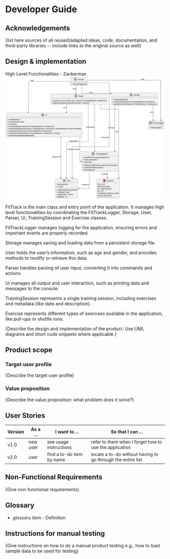 # Developer Guide

## Acknowledgements

{list here sources of all reused/adapted ideas, code, documentation, and third-party libraries -- include links to the original source as well}

## Design & implementation

High Level Functionalities - Zackermax
![HighLevel.png](HighLevel.png)

FitTrack is the main class and entry point of the application. 
It manages high level functionalities by coordinating the FitTrackLogger, Storage, User, Parser, Ui, TrainingSession and Exercise classes.

FitTrackLogger manages logging for the application, ensuring errors and important events are properly recorded.

Storage manages saving and loading data from a persistent storage file.

User holds the user’s information, such as age and gender, and provides methods to modify or retrieve this data.

Parser handles parsing of user input, converting it into commands and actions.

Ui manages all output and user interaction, such as printing data and messages to the console.

TrainingSession represents a single training session, including exercises and metadata (like date and description).

Exercise represents different types of exercises available in the application, like pull-ups or shuttle runs.



{Describe the design and implementation of the product. Use UML diagrams and short code snippets where applicable.}


## Product scope
### Target user profile

{Describe the target user profile}

### Value proposition

{Describe the value proposition: what problem does it solve?}

## User Stories

|Version| As a ... | I want to ... | So that I can ...|
|--------|----------|---------------|------------------|
|v1.0|new user|see usage instructions|refer to them when I forget how to use the application|
|v2.0|user|find a to-do item by name|locate a to-do without having to go through the entire list|

## Non-Functional Requirements

{Give non-functional requirements}

## Glossary

* *glossary item* - Definition

## Instructions for manual testing

{Give instructions on how to do a manual product testing e.g., how to load sample data to be used for testing}
